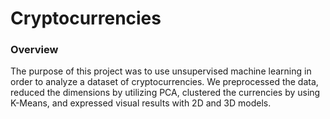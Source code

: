# Cryptocurrencies

### Overview

The purpose of this project was to use unsupervised machine learning in order to analyze a dataset of cryptocurrencies. We preprocessed the data, reduced the dimensions by utilizing PCA, clustered the currencies by using K-Means, and expressed visual results with 2D and 3D models.

